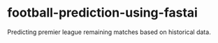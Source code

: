 # football-prediction-using-fastai
Predicting premier league remaining matches based on historical data.
